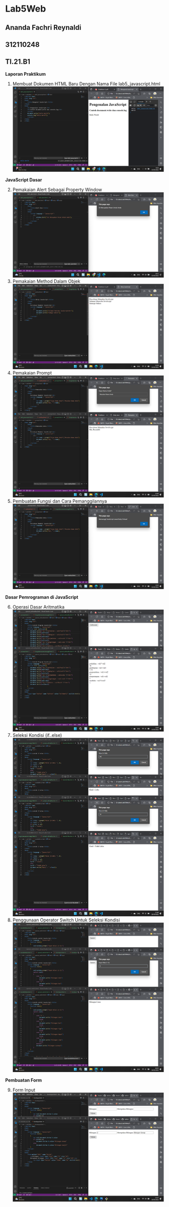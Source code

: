 # Lab5Web
## Ananda Fachri Reynaldi
## 312110248
## TI.21.B1

<b>Laporan Praktikum</b>

1. Membuat Dokumen HTML Baru Dengan Nama File lab5_javascript.html
![Step1](SS/SS1.png)

<b>JavaScript Dasar</b>

2. Pemakaian Alert Sebagai Property Window
![Step2](SS/SS2.png)
3. Pemakaian Method Dalam Objek
![Step3](SS/SS3.png)
4. Pemakaian Prompt
![Step4](SS/SS4.png)
5. Pembuatan Fungsi dan Cara Pemanggilannya
![Step5](SS/SS5.png)

<b>Dasar Pemrograman di JavaScript</b>

6. Operasi Dasar Aritmatika
![Step6](SS/SS6.png)
7. Seleksi Kondisi (if..else)
![Step7](SS/SS7.png)
8. Penggunaan Operator Switch Untuk Seleksi Kondisi
![Step8](SS/SS8.png)

<b>Pembuatan Form</b>

9. Form Input
![Step9](SS/SS15.png)
